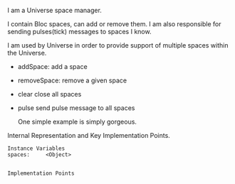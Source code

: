 I am a Universe space manager.

I contain Bloc spaces, can add or remove them. I am also responsible for sending pulses(tick) messages to spaces I know.

I am used by Universe in order to provide support of multiple spaces within the Universe.

- addSpace: add a space
- removeSpace: remove a given space
- clear close all spaces
- pulse send pulse message to all spaces

   One simple example is simply gorgeous.
 
Internal Representation and Key Implementation Points.

    Instance Variables
	spaces:		<Object>


    Implementation Points